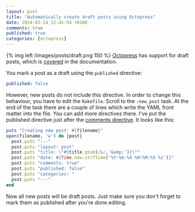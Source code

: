 ```yaml
---
layout: post
title: "Automatically create draft posts using Octopress"
date: 2014-03-24 12:41:54 +0100
comments: true
published: true
categories: [octopress]
---
```

{% img left /images/posts/draft.png 150 %}
[Octopress](http://octopress.org/) has support for draft posts, which is [covered](http://octopress.org/docs/blogging/) in the documentation.

<!-- more -->

You mark a post as a draft using the `published` directive:

``` yaml
published: false
```


However, new posts do not include this directive. In order to change this behaviour, you have to edit the `Rakefile`. Scroll to the `:new_post` task. At the end of the task there are a couple of lines which write the YAML front matter into the file. You can add more directives there. I've put the published directive just after the [comments directive](https://github.com/imathis/octopress/blob/master/Rakefile#L116). It looks like this:

``` ruby
puts "Creating new post: #{filename}"
open(filename, 'w') do |post|
  post.puts "---"
  post.puts "layout: post"
  post.puts "title: \"#{title.gsub(/&/,'&amp;')}\""
  post.puts "date: #{Time.now.strftime('%Y-%m-%d %H:%M:%S %z')}"
  post.puts "comments: true"
  post.puts "published: false"
  post.puts "categories: "
  post.puts "---"
end
```

Now all new posts will be draft posts. Just make sure you don't forget to mark them as published after you're done editing.

